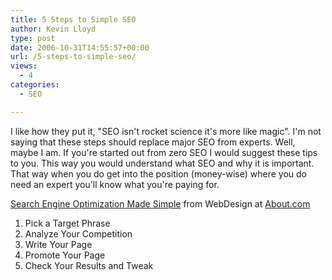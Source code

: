 ```yaml
---
title: 5 Steps to Simple SEO
author: Kevin Lloyd
type: post
date: 2006-10-31T14:55:57+00:00
url: /5-steps-to-simple-seo/
views:
  - 4
categories:
  - SEO

---
```

I like how they put it, "SEO isn't rocket science it's more like magic". I'm not saying that these steps should replace major SEO from experts. Well, maybe I am. If you're started out from zero SEO I would suggest these tips to you. This way you would understand what SEO and why it is important. That way when you do get into the position (money-wise) where you do need an expert you'll know what you're paying for.

[Search Engine Optimization Made Simple][1] from WebDesign at [About.com][2]

  1. Pick a Target Phrase
  2. Analyze Your Competition
  3. Write Your Page
  4. Promote Your Page
  5. Check Your Results and Tweak

 [1]: http://webdesign.about.com/od/seo/a/aa061305.htm "Search Engine Optimization Made Simple"
 [2]: http://webdesign.about.com/od/seo/a/aa061305.htm